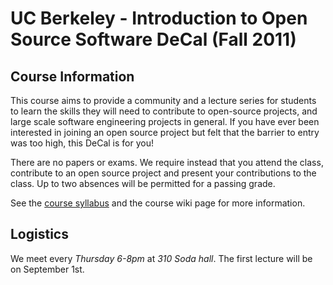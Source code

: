 <!-- Please limit line length to 80 characters -->

# UC Berkeley - Introduction to Open Source Software DeCal (Fall 2011) #

## Course Information ##

This course aims to provide a community and a lecture series for students to
learn the skills they will need to contribute to open-source projects, and large
scale software engineering projects in general. If you have ever been interested
in joining an open source project but felt that the barrier to entry was too
high, this DeCal is for you!

There are no papers or exams. We require instead that you attend the class,
contribute to an open source project and present your contributions to the
class. Up to two absences will be permitted for a passing grade.

See the [course
syllabus](http://dl.dropbox.com/u/4509674/Open%20Source%20DeCal%20Syllabus.pdf)
and the course wiki page for more information.

## Logistics ##

We meet every *Thursday 6-8pm* at *310 Soda hall*. The first lecture will be on
September 1st.
